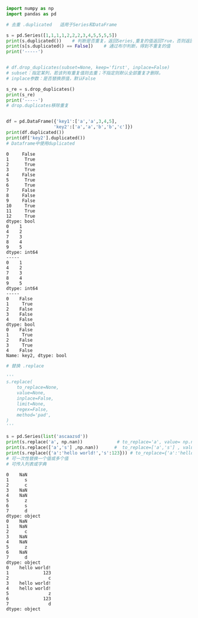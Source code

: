 ```python
import numpy as np
import pandas as pd
```


```python
# 去重 .duplicated   适用于Series和DataFrame

s = pd.Series([1,1,1,1,2,2,2,3,4,5,5,5,5])
print(s.duplicated())    # 判断是否重复，返回Series,重复的值返回True，否则返回False
print(s[s.duplicated() == False])    # 通过布尔判断，得到不重复的值
print('-----')


# df.drop_duplicates(subset=None, keep='first', inplace=False)
# subset：指定某列，若该列有重复值则去重；不指定则默认全部重复才删除。
# inplace参数：是否替换原值，默认False

s_re = s.drop_duplicates()
print(s_re)
print('-----')
# drop.duplicates移除重复


df = pd.DataFrame({'key1':['a','a',3,4,5],
                  'key2':['a','a','b','b','c']})
print(df.duplicated())
print(df['key2'].duplicated())
# Dataframe中使用duplicated
```

    0     False
    1      True
    2      True
    3      True
    4     False
    5      True
    6      True
    7     False
    8     False
    9     False
    10     True
    11     True
    12     True
    dtype: bool
    0    1
    4    2
    7    3
    8    4
    9    5
    dtype: int64
    -----
    0    1
    4    2
    7    3
    8    4
    9    5
    dtype: int64
    -----
    0    False
    1     True
    2    False
    3    False
    4    False
    dtype: bool
    0    False
    1     True
    2    False
    3     True
    4    False
    Name: key2, dtype: bool
    


```python
# 替换 .replace

'''
s.replace(
    to_replace=None,
    value=None,
    inplace=False,
    limit=None,
    regex=False,
    method='pad',
)
'''

s = pd.Series(list('ascaazsd'))
print(s.replace('a', np.nan))             # to_replace='a', value= np.nan
print(s.replace(['a','s'] ,np.nan))      #  to_replace=['a','s'] , value= np.nan,列表格式，可一次性使用同一值替换多个值
print(s.replace({'a':'hello world!','s':123})) # to_replace={'a':'hello world!','s':123}, value=None, 字典格式，可一次性使用不同值替换多个值
# 可一次性替换一个值或多个值
# 可传入列表或字典
```

    0    NaN
    1      s
    2      c
    3    NaN
    4    NaN
    5      z
    6      s
    7      d
    dtype: object
    0    NaN
    1    NaN
    2      c
    3    NaN
    4    NaN
    5      z
    6    NaN
    7      d
    dtype: object
    0    hello world!
    1             123
    2               c
    3    hello world!
    4    hello world!
    5               z
    6             123
    7               d
    dtype: object
    
